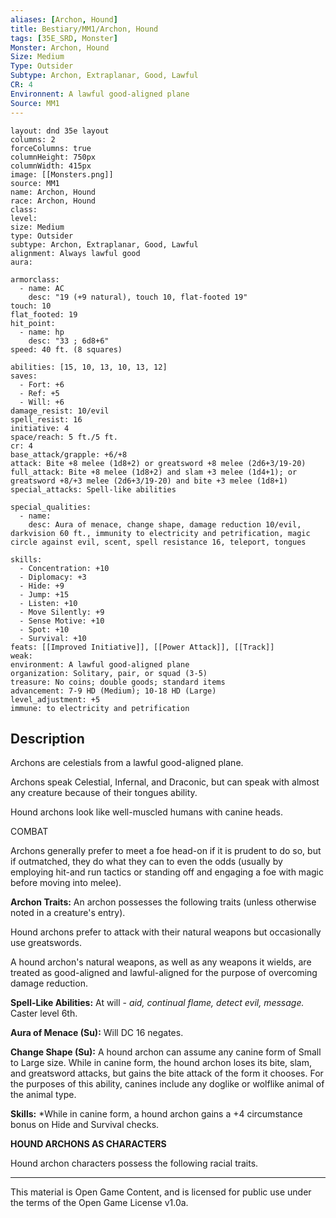```yaml
---
aliases: [Archon, Hound]
title: Bestiary/MM1/Archon, Hound
tags: [35E_SRD, Monster]
Monster: Archon, Hound
Size: Medium
Type: Outsider
Subtype: Archon, Extraplanar, Good, Lawful
CR: 4
Environnent: A lawful good-aligned plane
Source: MM1
---
```


```statblock
layout: dnd 35e layout
columns: 2
forceColumns: true
columnHeight: 750px
columnWidth: 415px
image: [[Monsters.png]]
source: MM1
name: Archon, Hound
race: Archon, Hound
class: 
level: 
size: Medium
type: Outsider
subtype: Archon, Extraplanar, Good, Lawful
alignment: Always lawful good
aura: 

armorclass:
  - name: AC
    desc: "19 (+9 natural), touch 10, flat-footed 19"
touch: 10
flat_footed: 19
hit_point:
  - name: hp
    desc: "33 ; 6d8+6"
speed: 40 ft. (8 squares)

abilities: [15, 10, 13, 10, 13, 12]
saves:
  - Fort: +6
  - Ref: +5
  - Will: +6
damage_resist: 10/evil
spell_resist: 16
initiative: 4
space/reach: 5 ft./5 ft.
cr: 4
base_attack/grapple: +6/+8
attack: Bite +8 melee (1d8+2) or greatsword +8 melee (2d6+3/19-20)
full_attack: Bite +8 melee (1d8+2) and slam +3 melee (1d4+1); or greatsword +8/+3 melee (2d6+3/19-20) and bite +3 melee (1d8+1)
special_attacks: Spell-like abilities

special_qualities:
  - name: 
    desc: Aura of menace, change shape, damage reduction 10/evil, darkvision 60 ft., immunity to electricity and petrification, magic circle against evil, scent, spell resistance 16, teleport, tongues

skills:
  - Concentration: +10
  - Diplomacy: +3
  - Hide: +9
  - Jump: +15
  - Listen: +10
  - Move Silently: +9
  - Sense Motive: +10
  - Spot: +10
  - Survival: +10
feats: [[Improved Initiative]], [[Power Attack]], [[Track]]
weak: 
environment: A lawful good-aligned plane
organization: Solitary, pair, or squad (3-5)
treasure: No coins; double goods; standard items
advancement: 7-9 HD (Medium); 10-18 HD (Large)
level_adjustment: +5
immune: to electricity and petrification
```

## Description

<p>Archons are celestials from a lawful good-aligned plane.</p>
<p>Archons speak Celestial, Infernal, and Draconic, but can speak with almost any creature because of their tongues ability.</p>
<p>Hound archons look like well-muscled humans with canine heads.</p>
<p>COMBAT</p>
<p>Archons generally prefer to meet a foe head-on if it is prudent to do so, but if outmatched, they do what they can to even the odds (usually by employing hit-and run tactics or standing off and engaging a foe with magic before moving into melee).</p>
<p>
            <b>Archon Traits:</b> An archon possesses the following traits (unless otherwise noted in a creature's entry).</p>
<p>Hound archons prefer to attack with their natural weapons but occasionally use greatswords.</p>
<p>A hound archon's natural weapons, as well as any weapons it wields, are treated as good-aligned and lawful-aligned for the purpose of overcoming damage reduction.</p>
<p>
            <b>Spell-Like Abilities:</b> At will - <i>aid, continual flame, detect evil, message.</i> Caster level 6th.</p>
<p>
            <b>Aura of Menace (Su):</b> Will DC 16 negates.</p>
<p>
            <b>Change Shape (Su):</b> A hound archon can assume any canine form of Small to Large size. While in canine form, the hound archon loses its bite, slam, and greatsword attacks, but gains the bite attack of the form it chooses. For the purposes of this ability, canines include any doglike or wolflike animal of the animal type.</p>
<p>
            <b>Skills:</b> *While in canine form, a hound archon gains a +4 circumstance bonus on Hide and Survival checks.</p>
<p>
            <b>HOUND ARCHONS AS CHARACTERS</b>
          </p>
<p>Hound archon characters possess the following racial traits.</p>

---

This material is Open Game Content, and is licensed for public use under
the terms of the Open Game License v1.0a.
